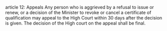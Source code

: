 article 12: Appeals
Any person who is aggrieved by a refusal to issue or renew, or a decision of the Minister to revoke or cancel a certificate of qualification may appeal to the High Court within 30 days after the decision is given. The decision of the High court on the appeal shall be final.
<ul>
</ul>